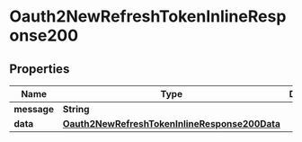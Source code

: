# Oauth2NewRefreshTokenInlineResponse200

## Properties
Name | Type | Description | Notes
------------ | ------------- | ------------- | -------------
**message** | **String** |  |  [optional]
**data** | [**Oauth2NewRefreshTokenInlineResponse200Data**](Oauth2NewRefreshTokenInlineResponse200Data.md) |  |  [optional]
